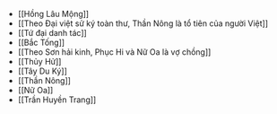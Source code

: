 - [[Hồng Lâu Mộng]]
- [[Theo Đại việt sử ký toàn thư, Thần Nông là tổ tiên của người Việt]]
- [[Tứ đại danh tác]]
- [[Bắc Tống]]
- [[Theo Sơn hải kinh, Phục Hi và Nữ Oa là vợ chồng]]
- [[Thủy Hử]]
- [[Tây Du Ký]]
- [[Thần Nông]]
- [[Nữ Oa]]
- [[Trần Huyền Trang]]
